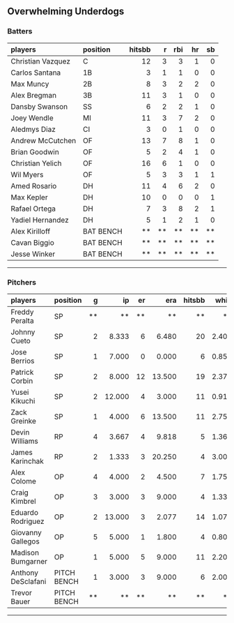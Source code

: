 ## Overwhelming Underdogs

### Batters

 
|players           |position  | hitsbb|  r| rbi| hr| sb| 
|:-----------------|:---------|------:|--:|---:|--:|--:| 
|Christian Vazquez |C         |     12|  3|   3|  1|  0| 
|Carlos Santana    |1B        |      3|  1|   1|  0|  0| 
|Max Muncy         |2B        |      8|  3|   2|  2|  0| 
|Alex Bregman      |3B        |     11|  3|   1|  0|  0| 
|Dansby Swanson    |SS        |      6|  2|   2|  1|  0| 
|Joey Wendle       |MI        |     11|  3|   7|  2|  0| 
|Aledmys Diaz      |CI        |      3|  0|   1|  0|  0| 
|Andrew McCutchen  |OF        |     13|  7|   8|  1|  0| 
|Brian Goodwin     |OF        |      5|  2|   4|  1|  0| 
|Christian Yelich  |OF        |     16|  6|   1|  0|  0| 
|Wil Myers         |OF        |      5|  3|   3|  1|  1| 
|Amed Rosario      |DH        |     11|  4|   6|  2|  0| 
|Max Kepler        |DH        |     10|  0|   0|  0|  1| 
|Rafael Ortega     |DH        |      7|  3|   8|  2|  1| 
|Yadiel Hernandez  |DH        |      5|  1|   2|  1|  0| 
|Alex Kirilloff    |BAT BENCH |     **| **|  **| **| **| 
|Cavan Biggio      |BAT BENCH |     **| **|  **| **| **| 
|Jesse Winker      |BAT BENCH |     **| **|  **| **| **| 


* * *

### Pitchers

 
|players            |position    |  g|     ip| er|    era| hitsbb|  whip| so|  w| sv| 
|:------------------|:-----------|--:|------:|--:|------:|------:|-----:|--:|--:|--:| 
|Freddy Peralta     |SP          | **|     **| **|     **|     **|    **| **| **| **| 
|Johnny Cueto       |SP          |  2|  8.333|  6|  6.480|     20| 2.400|  3|  0|  0| 
|Jose Berrios       |SP          |  1|  7.000|  0|  0.000|      6| 0.857| 11|  1|  0| 
|Patrick Corbin     |SP          |  2|  8.000| 12| 13.500|     19| 2.375|  7|  0|  0| 
|Yusei Kikuchi      |SP          |  2| 12.000|  4|  3.000|     11| 0.917|  7|  0|  0| 
|Zack Greinke       |SP          |  1|  4.000|  6| 13.500|     11| 2.750|  1|  0|  0| 
|Devin Williams     |RP          |  4|  3.667|  4|  9.818|      5| 1.364|  6|  0|  0| 
|James Karinchak    |RP          |  2|  1.333|  3| 20.250|      4| 3.000|  2|  0|  0| 
|Alex Colome        |OP          |  4|  4.000|  2|  4.500|      7| 1.750|  3|  1|  3| 
|Craig Kimbrel      |OP          |  3|  3.000|  3|  9.000|      4| 1.333|  4|  0|  1| 
|Eduardo Rodriguez  |OP          |  2| 13.000|  3|  2.077|     14| 1.077|  8|  2|  0| 
|Giovanny Gallegos  |OP          |  5|  5.000|  1|  1.800|      4| 0.800|  4|  0|  2| 
|Madison Bumgarner  |OP          |  1|  5.000|  5|  9.000|     11| 2.200|  3|  0|  0| 
|Anthony DeSclafani |PITCH BENCH |  1|  3.000|  3|  9.000|      6| 2.000|  4|  0|  0| 
|Trevor Bauer       |PITCH BENCH | **|     **| **|     **|     **|    **| **| **| **| 


* * *


